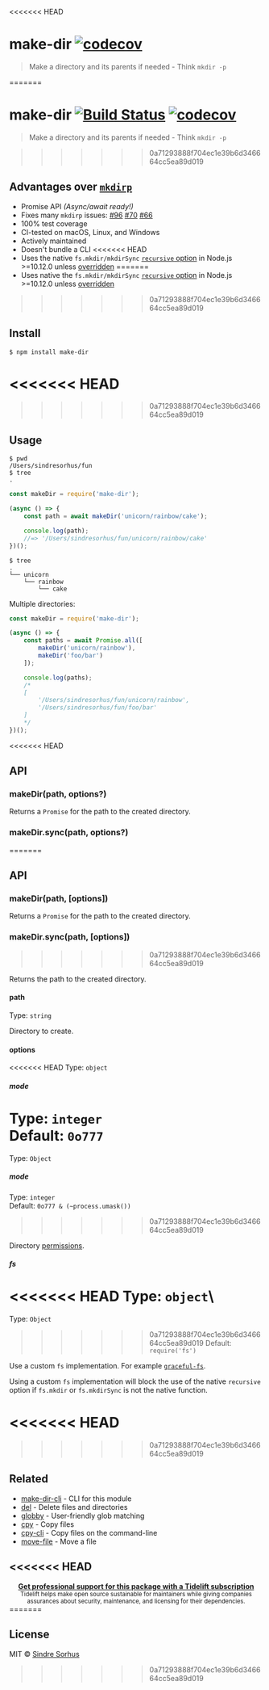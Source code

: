 <<<<<<< HEAD
# make-dir [![codecov](https://codecov.io/gh/sindresorhus/make-dir/branch/main/graph/badge.svg)](https://codecov.io/gh/sindresorhus/make-dir)

> Make a directory and its parents if needed - Think `mkdir -p`

=======
# make-dir [![Build Status](https://travis-ci.org/sindresorhus/make-dir.svg?branch=master)](https://travis-ci.org/sindresorhus/make-dir) [![codecov](https://codecov.io/gh/sindresorhus/make-dir/branch/master/graph/badge.svg)](https://codecov.io/gh/sindresorhus/make-dir)

> Make a directory and its parents if needed - Think `mkdir -p`


>>>>>>> 0a71293888f704ec1e39b6d346664cc5ea89d019
## Advantages over [`mkdirp`](https://github.com/substack/node-mkdirp)

- Promise API *(Async/await ready!)*
- Fixes many `mkdirp` issues: [#96](https://github.com/substack/node-mkdirp/pull/96) [#70](https://github.com/substack/node-mkdirp/issues/70) [#66](https://github.com/substack/node-mkdirp/issues/66)
- 100% test coverage
- CI-tested on macOS, Linux, and Windows
- Actively maintained
- Doesn't bundle a CLI
<<<<<<< HEAD
- Uses the native `fs.mkdir/mkdirSync` [`recursive` option](https://nodejs.org/dist/latest/docs/api/fs.html#fs_fs_mkdir_path_options_callback) in Node.js >=10.12.0 unless [overridden](#fs)
=======
- Uses native the `fs.mkdir/mkdirSync` [`recursive` option](https://nodejs.org/dist/latest/docs/api/fs.html#fs_fs_mkdir_path_options_callback) in Node.js >=10.12.0 unless [overridden](#fs)

>>>>>>> 0a71293888f704ec1e39b6d346664cc5ea89d019

## Install

```
$ npm install make-dir
```

<<<<<<< HEAD
=======

>>>>>>> 0a71293888f704ec1e39b6d346664cc5ea89d019
## Usage

```
$ pwd
/Users/sindresorhus/fun
$ tree
.
```

```js
const makeDir = require('make-dir');

(async () => {
	const path = await makeDir('unicorn/rainbow/cake');

	console.log(path);
	//=> '/Users/sindresorhus/fun/unicorn/rainbow/cake'
})();
```

```
$ tree
.
└── unicorn
    └── rainbow
        └── cake
```

Multiple directories:

```js
const makeDir = require('make-dir');

(async () => {
	const paths = await Promise.all([
		makeDir('unicorn/rainbow'),
		makeDir('foo/bar')
	]);

	console.log(paths);
	/*
	[
		'/Users/sindresorhus/fun/unicorn/rainbow',
		'/Users/sindresorhus/fun/foo/bar'
	]
	*/
})();
```

<<<<<<< HEAD
## API

### makeDir(path, options?)

Returns a `Promise` for the path to the created directory.

### makeDir.sync(path, options?)
=======

## API

### makeDir(path, [options])

Returns a `Promise` for the path to the created directory.

### makeDir.sync(path, [options])
>>>>>>> 0a71293888f704ec1e39b6d346664cc5ea89d019

Returns the path to the created directory.

#### path

Type: `string`

Directory to create.

#### options

<<<<<<< HEAD
Type: `object`

##### mode

Type: `integer`\
Default: `0o777`
=======
Type: `Object`

##### mode

Type: `integer`<br>
Default: `0o777 & (~process.umask())`
>>>>>>> 0a71293888f704ec1e39b6d346664cc5ea89d019

Directory [permissions](https://x-team.com/blog/file-system-permissions-umask-node-js/).

##### fs

<<<<<<< HEAD
Type: `object`\
=======
Type: `Object`<br>
>>>>>>> 0a71293888f704ec1e39b6d346664cc5ea89d019
Default: `require('fs')`

Use a custom `fs` implementation. For example [`graceful-fs`](https://github.com/isaacs/node-graceful-fs).

Using a custom `fs` implementation will block the use of the native `recursive` option if `fs.mkdir` or `fs.mkdirSync` is not the native function.

<<<<<<< HEAD
=======

>>>>>>> 0a71293888f704ec1e39b6d346664cc5ea89d019
## Related

- [make-dir-cli](https://github.com/sindresorhus/make-dir-cli) - CLI for this module
- [del](https://github.com/sindresorhus/del) - Delete files and directories
- [globby](https://github.com/sindresorhus/globby) - User-friendly glob matching
- [cpy](https://github.com/sindresorhus/cpy) - Copy files
- [cpy-cli](https://github.com/sindresorhus/cpy-cli) - Copy files on the command-line
- [move-file](https://github.com/sindresorhus/move-file) - Move a file

<<<<<<< HEAD
---

<div align="center">
	<b>
		<a href="https://tidelift.com/subscription/pkg/npm-make-dir?utm_source=npm-make-dir&utm_medium=referral&utm_campaign=readme">Get professional support for this package with a Tidelift subscription</a>
	</b>
	<br>
	<sub>
		Tidelift helps make open source sustainable for maintainers while giving companies<br>assurances about security, maintenance, and licensing for their dependencies.
	</sub>
</div>
=======

## License

MIT © [Sindre Sorhus](https://sindresorhus.com)
>>>>>>> 0a71293888f704ec1e39b6d346664cc5ea89d019
